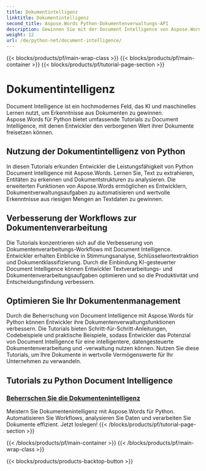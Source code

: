 ```yaml
---
title: Dokumentintelligenz
linktitle: Dokumentintelligenz
second_title: Aspose.Words Python-Dokumentenverwaltungs-API
description: Gewinnen Sie mit der Document Intelligence von Aspose.Words für Python wertvolle Erkenntnisse aus Ihren Dokumenten. Automatisieren Sie Analyse, Textextraktion und Klassifizierung.
weight: 12
url: /de/python-net/document-intelligence/
---
```


{{< blocks/products/pf/main-wrap-class >}}
{{< blocks/products/pf/main-container >}}
{{< blocks/products/pf/tutorial-page-section >}}

# Dokumentintelligenz


Document Intelligence ist ein hochmodernes Feld, das KI und maschinelles Lernen nutzt, um Erkenntnisse aus Dokumenten zu gewinnen. Aspose.Words für Python bietet umfassende Tutorials zu Document Intelligence, mit denen Entwickler den verborgenen Wert ihrer Dokumente freisetzen können.

## Nutzung der Dokumentintelligenz von Python

In diesen Tutorials erkunden Entwickler die Leistungsfähigkeit von Python Document Intelligence mit Aspose.Words. Lernen Sie, Text zu extrahieren, Entitäten zu erkennen und Dokumentstrukturen zu analysieren. Die erweiterten Funktionen von Aspose.Words ermöglichen es Entwicklern, Dokumentverwaltungsaufgaben zu automatisieren und wertvolle Erkenntnisse aus riesigen Mengen an Textdaten zu gewinnen.

## Verbesserung der Workflows zur Dokumentenverarbeitung

Die Tutorials konzentrieren sich auf die Verbesserung von Dokumentenverarbeitungs-Workflows mit Document Intelligence. Entwickler erhalten Einblicke in Stimmungsanalyse, Schlüsselwortextraktion und Dokumentklassifizierung. Durch die Einbindung KI-gesteuerter Document Intelligence können Entwickler Textverarbeitungs- und Dokumentenverarbeitungsaufgaben optimieren und so die Produktivität und Entscheidungsfindung verbessern.

## Optimieren Sie Ihr Dokumentenmanagement

Durch die Beherrschung von Document Intelligence mit Aspose.Words für Python können Entwickler ihre Dokumentenverwaltungsfunktionen verbessern. Die Tutorials bieten Schritt-für-Schritt-Anleitungen, Codebeispiele und praktische Beispiele, sodass Entwickler das Potenzial von Document Intelligence für eine intelligentere, datengesteuerte Dokumentenverarbeitung und -verwaltung nutzen können. Nutzen Sie diese Tutorials, um Ihre Dokumente in wertvolle Vermögenswerte für Ihr Unternehmen zu verwandeln.

## Tutorials zu Python Document Intelligence
### [Beherrschen Sie die Dokumentenintelligenz](./master-document-intelligence/)
Meistern Sie Dokumentenintelligenz mit Aspose.Words für Python. Automatisieren Sie Workflows, analysieren Sie Daten und verarbeiten Sie Dokumente effizient. Jetzt loslegen!
{{< /blocks/products/pf/tutorial-page-section >}}

{{< /blocks/products/pf/main-container >}}
{{< /blocks/products/pf/main-wrap-class >}}

{{< blocks/products/products-backtop-button >}}
